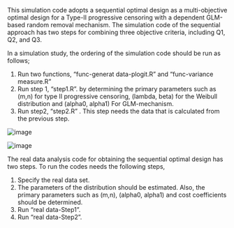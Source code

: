

This simulation code adopts a sequential optimal design as a multi-objective optimal design for a Type-II progressive censoring with a dependent GLM-based random removal mechanism.
The simulation code of the sequential approach has two steps for combining three objective criteria, including Q1, Q2, and Q3.


In a simulation study, the ordering of the simulation code should be run as follows;
1.	Run two functions, “func-generat data-plogit.R” and “func-variance measure.R”
2.	Run step 1, “step1.R”.
by determining the primary parameters such as (m,n) for type II progressive censoring,
(lambda, beta) for the Weibull distribution and (alpha0, alpha1) For GLM-mechanism.
3.	Run step2, “step2.R” .
This step needs the data that is calculated from the previous step.


![image](https://github.com/hassantabar/Type-II-progressive-censoring-optimization/assets/145746409/588dc8f1-7d1f-4153-842f-b4d54299a9c7)



 ![image](https://github.com/hassantabar/Type-II-progressive-censoring-optimization/assets/145746409/40ce093b-4d17-4d34-8065-8e66c513aaec)


The real data analysis code for obtaining the sequential optimal design has two steps.  To run the codes needs the following steps,
1.	Specify the real data set.
2.	The parameters of the  distribution should be estimated. Also, the primary parameters such as (m,n), (alpha0, alpha1) and cost coefficients should be determined. 
3.	Run “real data-Step1”. 
4.	Run “real data-Step2”. 

 
